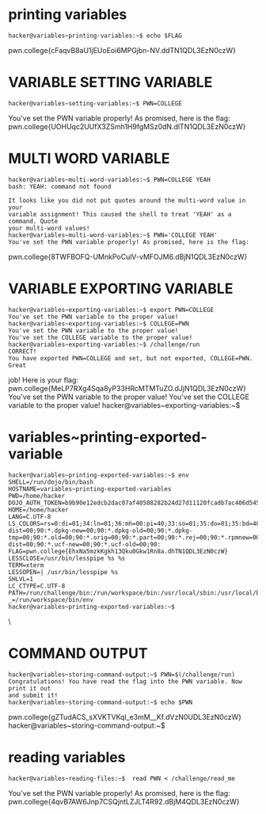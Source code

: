 # printing variables 
```
hacker@variables~printing-variables:~$ echo $FLAG
```
pwn.college{cFaqvB8aU1jEUoEoi6MPGjbn-NV.ddTN1QDL3EzN0czW}

# VARIABLE SETTING VARIABLE 
```
hacker@variables~setting-variables:~$ PWN=COLLEGE
```
You've set the PWN variable properly! As promised, here is the flag:
pwn.college{UOHUqc2UUfX3ZSmh1H9fgMSz0dN.dlTN1QDL3EzN0czW}

# MULTI WORD VARIABLE 
```
hacker@variables~multi-word-variables:~$ PWN=COLLEGE YEAH
bash: YEAH: command not found

It looks like you did not put quotes around the multi-word value in your 
variable assignment! This caused the shell to treat 'YEAH' as a command. Quote 
your multi-word values!
hacker@variables~multi-word-variables:~$ PWN='COLLEGE YEAH'
You've set the PWN variable properly! As promised, here is the flag:
```
pwn.college{8TWFBOFQ-UMnkPoCulV-vMFOJM6.dBjN1QDL3EzN0czW}

# VARIABLE EXPORTING VARIABLE 
```
hacker@variables~exporting-variables:~$ export PWN=COLLEGE
You've set the PWN variable to the proper value!
hacker@variables~exporting-variables:~$ COLLEGE=PWN
You've set the PWN variable to the proper value!
You've set the COLLEGE variable to the proper value!
hacker@variables~exporting-variables:~$ /challenge/run
CORRECT!
You have exported PWN=COLLEGE and set, but not exported, COLLEGE=PWN. Great
```
job! Here is your flag:
pwn.college{MeLP7RXg4Sqa8yP33HRcMTMTuZO.dJjN1QDL3EzN0czW}
You've set the PWN variable to the proper value!
You've set the COLLEGE variable to the proper value!
hacker@variables~exporting-variables:~$ 

# variables~printing-exported-variable
```
hacker@variables~printing-exported-variables:~$ env
SHELL=/run/dojo/bin/bash
HOSTNAME=variables~printing-exported-variables
PWD=/home/hacker
DOJO_AUTH_TOKEN=b9b90e12edcb2dac07af40508282b24d27d11120fcadb7ac406d545a5cedb88e
HOME=/home/hacker
LANG=C.UTF-8
LS_COLORS=rs=0:di=01;34:ln=01;36:mh=00:pi=40;33:so=01;35:do=01;35:bd=40;33;01:cd=40;33;01:or=40;31;01:mi=00:su=37;41:sg=30;43:ca=00:tw=30;42:ow=34;42:st=37;44:ex=01;32:*.7z=01;31:*.ace=01;31:*.alz=01;31:*.apk=01;31:*.arc=01;31:*.arj=01;31:*.bz=01;31:*.bz2=01;31:*.cab=01;31:*.cpio=01;31:*.crate=01;31:*.deb=01;31:*.drpm=01;31:*.dwm=01;31:*.dz=01;31:*.ear=01;31:*.egg=01;31:*.esd=01;31:*.gz=01;31:*.jar=01;31:*.lha=01;31:*.lrz=01;31:*.lz=01;31:*.lz4=01;31:*.lzh=01;31:*.lzma=01;31:*.lzo=01;31:*.pyz=01;31:*.rar=01;31:*.rpm=01;31:*.rz=01;31:*.sar=01;31:*.swm=01;31:*.t7z=01;31:*.tar=01;31:*.taz=01;31:*.tbz=01;31:*.tbz2=01;31:*.tgz=01;31:*.tlz=01;31:*.txz=01;31:*.tz=01;31:*.tzo=01;31:*.tzst=01;31:*.udeb=01;31:*.war=01;31:*.whl=01;31:*.wim=01;31:*.xz=01;31:*.z=01;31:*.zip=01;31:*.zoo=01;31:*.zst=01;31:*.avif=01;35:*.jpg=01;35:*.jpeg=01;35:*.mjpg=01;35:*.mjpeg=01;35:*.gif=01;35:*.bmp=01;35:*.pbm=01;35:*.pgm=01;35:*.ppm=01;35:*.tga=01;35:*.xbm=01;35:*.xpm=01;35:*.tif=01;35:*.tiff=01;35:*.png=01;35:*.svg=01;35:*.svgz=01;35:*.mng=01;35:*.pcx=01;35:*.mov=01;35:*.mpg=01;35:*.mpeg=01;35:*.m2v=01;35:*.mkv=01;35:*.webm=01;35:*.webp=01;35:*.ogm=01;35:*.mp4=01;35:*.m4v=01;35:*.mp4v=01;35:*.vob=01;35:*.qt=01;35:*.nuv=01;35:*.wmv=01;35:*.asf=01;35:*.rm=01;35:*.rmvb=01;35:*.flc=01;35:*.avi=01;35:*.fli=01;35:*.flv=01;35:*.gl=01;35:*.dl=01;35:*.xcf=01;35:*.xwd=01;35:*.yuv=01;35:*.cgm=01;35:*.emf=01;35:*.ogv=01;35:*.ogx=01;35:*.aac=00;36:*.au=00;36:*.flac=00;36:*.m4a=00;36:*.mid=00;36:*.midi=00;36:*.mka=00;36:*.mp3=00;36:*.mpc=00;36:*.ogg=00;36:*.ra=00;36:*.wav=00;36:*.oga=00;36:*.opus=00;36:*.spx=00;36:*.xspf=00;36:*~=00;90:*#=00;90:*.bak=00;90:*.crdownload=00;90:*.dpkg-dist=00;90:*.dpkg-new=00;90:*.dpkg-old=00;90:*.dpkg-tmp=00;90:*.old=00;90:*.orig=00;90:*.part=00;90:*.rej=00;90:*.rpmnew=00;90:*.rpmorig=00;90:*.rpmsave=00;90:*.swp=00;90:*.tmp=00;90:*.ucf-dist=00;90:*.ucf-new=00;90:*.ucf-old=00;90:
FLAG=pwn.college{EhxNa5mzkKgkh13Qku0Gkw1Rn8a.dhTN1QDL3EzN0czW}
LESSCLOSE=/usr/bin/lesspipe %s %s
TERM=xterm
LESSOPEN=| /usr/bin/lesspipe %s
SHLVL=1
LC_CTYPE=C.UTF-8
PATH=/run/challenge/bin:/run/workspace/bin:/usr/local/sbin:/usr/local/bin:/usr/sbin:/usr/bin:/sbin:/bin
_=/run/workspace/bin/env
hacker@variables~printing-exported-variables:~$
```
\

# COMMAND OUTPUT 
```
hacker@variables~storing-command-output:~$ PWN=$(/challenge/run)
Congratulations! You have read the flag into the PWN variable. Now print it out 
and submit it!
hacker@variables~storing-command-output:~$ echo $PWN
```
pwn.college{gZTudACS_sXVKTVKql_e3mM__Kf.dVzN0UDL3EzN0czW}
hacker@variables~storing-command-output:~$ 
 
 # reading variables 
 ```
hacker@variables~reading-files:~$  read PWN < /challenge/read_me
```
You've set the PWN variable properly! As promised, here is the flag:
pwn.college{4qvB7AW6Jnp7CSQjntLZJLT4R92.dBjM4QDL3EzN0czW}





